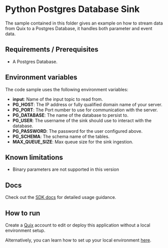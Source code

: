 # Python Postgres Database Sink

The sample contained in this folder gives an example on how to stream data from Quix to a Postgres Database, it handles both parameter and event data.

## Requirements / Prerequisites
 - A Postgres Database.

## Environment variables

The code sample uses the following environment variables:

- **input**: Name of the input topic to read from.
- **PG_HOST**: The IP address or fully qualified domain name of your server.
- **PG_PORT**: The Port number to use for communication with the server.
- **PG_DATABASE**: The name of the database to persist to.
- **PG_USER**: The username of the sink should use to interact with the database.
- **PG_PASSWORD**: The password for the user configured above.
- **PG_SCHEMA**: The schema name of the tables.
- **MAX_QUEUE_SIZE**: Max queue size for the sink ingestion.

## Known limitations 
- Binary parameters are not supported in this version


## Docs

Check out the [SDK docs](https://quix.io/docs/sdk/introduction.html) for detailed usage guidance.

## How to run
Create a [Quix](https://portal.platform.quix.ai/self-sign-up?xlink=github) account to edit or deploy this application without a local environment setup.

Alternatively, you can learn how to set up your local environment [here](https://quix.io/docs/sdk/python-setup.html).
